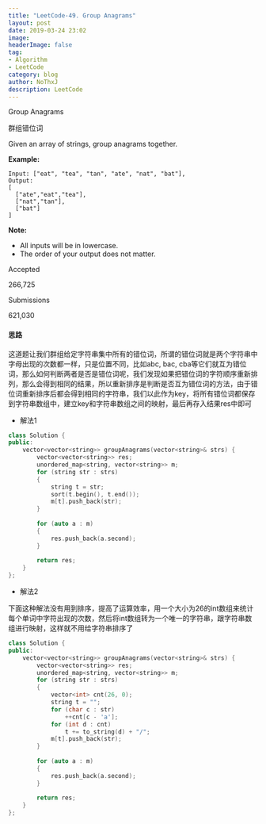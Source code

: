 ```yaml
---
title: "LeetCode-49. Group Anagrams"
layout: post
date: 2019-03-24 23:02
image: 
headerImage: false
tag:
- Algorithm
- LeetCode
category: blog
author: NoThxJ
description: LeetCode
---
```


Group Anagrams

群组错位词

Given an array of strings, group anagrams together.

**Example:**

```
Input: ["eat", "tea", "tan", "ate", "nat", "bat"],
Output:
[
  ["ate","eat","tea"],
  ["nat","tan"],
  ["bat"]
]
```

**Note:**

- All inputs will be in lowercase.
- The order of your output does not matter.

Accepted

266,725

Submissions

621,030

#### 思路

这道题让我们群组给定字符串集中所有的错位词，所谓的错位词就是两个字符串中字母出现的次数都一样，只是位置不同，比如abc, bac, cba等它们就互为错位词，那么如何判断两者是否是错位词呢，我们发现如果把错位词的字符顺序重新排列，那么会得到相同的结果，所以重新排序是判断是否互为错位词的方法，由于错位词重新排序后都会得到相同的字符串，我们以此作为key，将所有错位词都保存到字符串数组中，建立key和字符串数组之间的映射，最后再存入结果res中即可

- 解法1

```c++
class Solution {
public:
    vector<vector<string>> groupAnagrams(vector<string>& strs) {
        vector<vector<string>> res;
        unordered_map<string, vector<string>> m;
        for (string str : strs)
        {
            string t = str;
            sort(t.begin(), t.end());
            m[t].push_back(str);
        }
        
        for (auto a : m)
        {
            res.push_back(a.second);
        }
        
        return res;
    }
};
```

- 解法2

下面这种解法没有用到排序，提高了运算效率，用一个大小为26的int数组来统计每个单词中字符出现的次数，然后将int数组转为一个唯一的字符串，跟字符串数组进行映射，这样就不用给字符串排序了

```c++
class Solution {
public:
    vector<vector<string>> groupAnagrams(vector<string>& strs) {
        vector<vector<string>> res;
        unordered_map<string, vector<string>> m;
        for (string str : strs)
        {
            vector<int> cnt(26, 0);
            string t = "";
            for (char c : str)
                ++cnt[c - 'a'];
            for (int d : cnt)
                t += to_string(d) + "/";
            m[t].push_back(str);
        }
        
        for (auto a : m)
        {
            res.push_back(a.second);
        }
        
        return res;
    }
};
```

